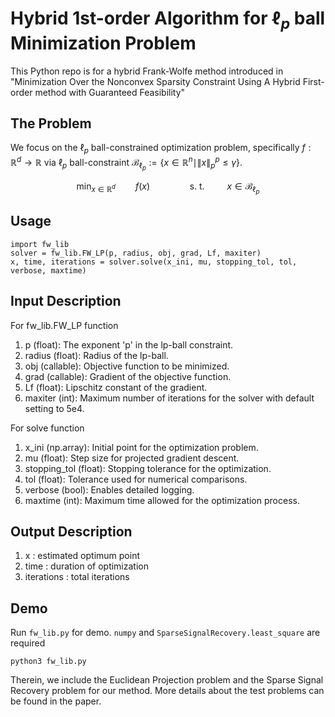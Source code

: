 # Hybrid 1st-order Algorithm for $\ell_p$ ball Minimization Problem
This Python repo is for a hybrid Frank-Wolfe method introduced in "Minimization Over the Nonconvex Sparsity Constraint Using A Hybrid First-order method with Guaranteed Feasibility"

## The Problem
We focus on the $\ell_p$ ball-constrained optimization problem, specifically
$f:\mathbb{R}^d \rightarrow \mathbb{R}$ via $\ell_p$ ball-constraint $\mathcal{B}_{\ell_p}:=  \lbrace x\in \mathbb{R}^n \mid \|x\|_p^p \leq \gamma \rbrace$.

$$
\min_{x\in \mathbb{R}^d} \qquad f(x) \qquad \qquad
\text{s. t. }  \qquad x  \in  \mathcal{B}_{\ell_p}
$$
## Usage
```
import fw_lib
solver = fw_lib.FW_LP(p, radius, obj, grad, Lf, maxiter)
x, time, iterations = solver.solve(x_ini, mu, stopping_tol, tol, verbose, maxtime)
```

## Input Description
For fw_lib.FW_LP function
1. p (float): The exponent 'p' in the lp-ball constraint.
2. radius (float): Radius of the lp-ball.
3. obj (callable): Objective function to be minimized.
4. grad (callable): Gradient of the objective function.
5. Lf (float): Lipschitz constant of the gradient.
6. maxiter (int): Maximum number of iterations for the solver with default setting to 5e4.
    
For solve function
1. x_ini (np.array): Initial point  for the optimization problem.
2. mu (float): Step size for projected gradient descent.
3. stopping_tol (float): Stopping tolerance for the optimization.
4. tol (float): Tolerance used for numerical comparisons.
5. verbose (bool): Enables detailed logging.
6. maxtime (int): Maximum time allowed for the optimization process.
## Output Description
1. x : estimated optimum point 
2. time :  duration of optimization
3. iterations : total iterations
## Demo
Run `fw_lib.py` for demo. `numpy` and `SparseSignalRecovery.least_square` are required
```
python3 fw_lib.py
```
Therein, we include the Euclidean Projection  problem and the Sparse Signal Recovery problem for our method. More details about the test problems can be found in the paper. 
